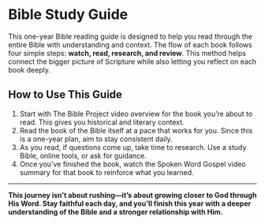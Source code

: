 # Bible Study Guide

This one-year Bible reading guide is designed to help you read through the entire Bible with understanding and context. The flow of each book follows four simple steps: **watch, read, research, and review**. This method helps connect the bigger picture of Scripture while also letting you reflect on each book deeply.

## How to Use This Guide

1. Start with The Bible Project video overview for the book you’re about to read. This gives you historical and literary context.
2. Read the book of the Bible itself at a pace that works for you. Since this is a one-year plan, aim to stay consistent daily.
3. As you read, if questions come up, take time to research. Use a study Bible, online tools, or ask for guidance.
4. Once you’ve finished the book, watch the Spoken Word Gospel video summary for that book to reinforce what you learned.

---

**This journey isn’t about rushing—it’s about growing closer to God through His Word. Stay faithful each day, and you’ll finish this year with a deeper understanding of the Bible and a stronger relationship with Him.**
